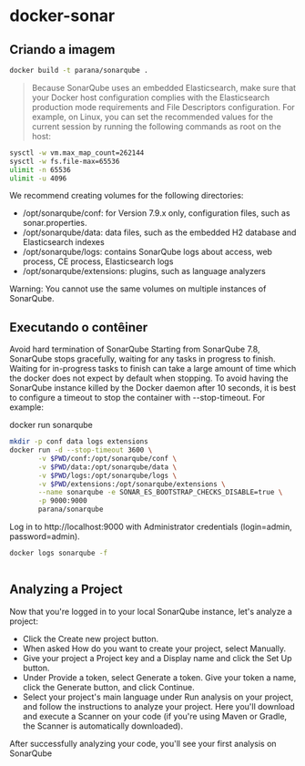 # docker-sonar

## Criando a imagem

```bash
docker build -t parana/sonarqube .
```

> Because SonarQube uses an embedded Elasticsearch, make sure that your Docker host configuration complies with the Elasticsearch production mode requirements and File Descriptors configuration.  For example, on Linux, you can set the recommended values for the current session by running the following commands as root on the host:

```bash
sysctl -w vm.max_map_count=262144
sysctl -w fs.file-max=65536
ulimit -n 65536
ulimit -u 4096
```

We recommend creating volumes for the following directories:

- /opt/sonarqube/conf: for Version 7.9.x only, configuration files, such as sonar.properties.
- /opt/sonarqube/data: data files, such as the embedded H2 database and Elasticsearch indexes
- /opt/sonarqube/logs: contains SonarQube logs about access, web process, CE process, Elasticsearch logs
- /opt/sonarqube/extensions: plugins, such as language analyzers

Warning: You cannot use the same volumes on multiple instances of SonarQube.

## Executando o contêiner

Avoid hard termination of SonarQube
Starting from SonarQube 7.8, SonarQube stops gracefully, waiting for any tasks in progress to finish. Waiting for in-progress tasks to finish can take a large amount of time which the docker does not expect by default when stopping. To avoid having the SonarQube instance killed by the Docker daemon after 10 seconds, it is best to configure a timeout to stop the container with --stop-timeout. For example:

docker run  sonarqube

```bash
mkdir -p conf data logs extensions
docker run -d --stop-timeout 3600 \
       -v $PWD/conf:/opt/sonarqube/conf \
       -v $PWD/data:/opt/sonarqube/data \
       -v $PWD/logs:/opt/sonarqube/logs \
       -v $PWD/extensions:/opt/sonarqube/extensions \
       --name sonarqube -e SONAR_ES_BOOTSTRAP_CHECKS_DISABLE=true \
       -p 9000:9000
       parana/sonarqube
```

Log in to http://localhost:9000 with Administrator credentials (login=admin, password=admin).


```bash
docker logs sonarqube -f
```

```bash

```

## Analyzing a Project

Now that you're logged in to your local SonarQube instance, let's analyze a project:

- Click the Create new project button.
- When asked How do you want to create your project, select Manually.
- Give your project a Project key and a Display name and click the Set Up button.
- Under Provide a token, select Generate a token. Give your token a name, click the Generate button, and click Continue.
- Select your project's main language under Run analysis on your project, and follow the instructions to analyze your project. Here you'll download and execute a Scanner on your code (if you're using Maven or Gradle, the Scanner is automatically downloaded).

After successfully analyzing your code, you'll see your first analysis on SonarQube
